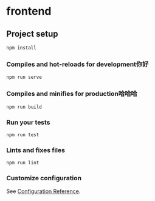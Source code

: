 # frontend  

## Project setup
```
npm install
```

### Compiles and hot-reloads for development你好
```
npm run serve
```

### Compiles and minifies for production哈哈哈
```
npm run build
```

### Run your tests
```
npm run test
```

### Lints and fixes files
```
npm run lint
```

### Customize configuration
See [Configuration Reference](https://cli.vuejs.org/config/).
